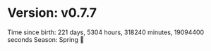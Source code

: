 # Version: v0.7.7
Time since birth: 221 days, 5304 hours, 318240 minutes, 19094400 seconds
Season: Spring 🌸
